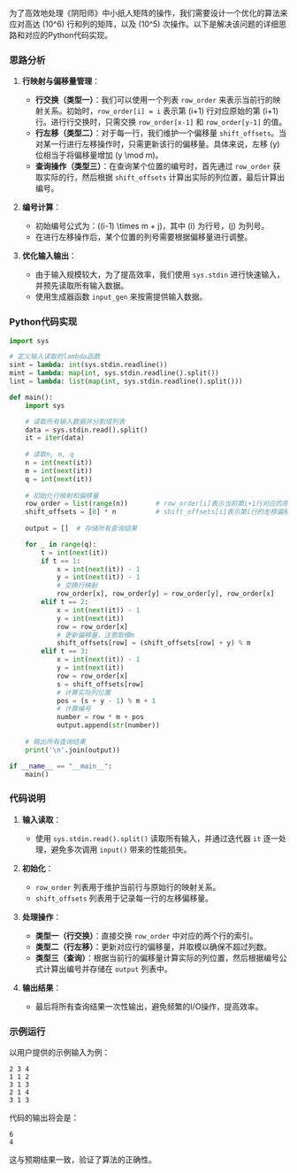 为了高效地处理《阴阳师》中小纸人矩阵的操作，我们需要设计一个优化的算法来应对高达 \(10^6\) 行和列的矩阵，以及 \(10^5\) 次操作。以下是解决该问题的详细思路和对应的Python代码实现。

### **思路分析**

1. **行映射与偏移量管理**：
   - **行交换（类型一）**：我们可以使用一个列表 `row_order` 来表示当前行的映射关系。初始时，`row_order[i] = i` 表示第 \(i+1\) 行对应原始的第 \(i+1\) 行。进行行交换时，只需交换 `row_order[x-1]` 和 `row_order[y-1]` 的值。
   - **行左移（类型二）**：对于每一行，我们维护一个偏移量 `shift_offsets`。当对某一行进行左移操作时，只需更新该行的偏移量。具体来说，左移 \(y\) 位相当于将偏移量增加 \(y \mod m\)。
   - **查询操作（类型三）**：在查询某个位置的编号时，首先通过 `row_order` 获取实际的行，然后根据 `shift_offsets` 计算出实际的列位置，最后计算出编号。

2. **编号计算**：
   - 初始编号公式为：\((i-1) \times m + j\)，其中 \(i\) 为行号，\(j\) 为列号。
   - 在进行左移操作后，某个位置的列号需要根据偏移量进行调整。

3. **优化输入输出**：
   - 由于输入规模较大，为了提高效率，我们使用 `sys.stdin` 进行快速输入，并预先读取所有输入数据。
   - 使用生成器函数 `input_gen` 来按需提供输入数据。

### **Python代码实现**

```python
import sys

# 定义输入读取的lambda函数
sint = lambda: int(sys.stdin.readline())
mint = lambda: map(int, sys.stdin.readline().split())
lint = lambda: list(map(int, sys.stdin.readline().split()))

def main():
    import sys

    # 读取所有输入数据并分割成列表
    data = sys.stdin.read().split()
    it = iter(data)
    
    # 读取n, m, q
    n = int(next(it))
    m = int(next(it))
    q = int(next(it))
    
    # 初始化行映射和偏移量
    row_order = list(range(n))       # row_order[i]表示当前第i+1行对应的原始行
    shift_offsets = [0] * n          # shift_offsets[i]表示第i行的左移偏移量
    
    output = []  # 存储所有查询结果

    for _ in range(q):
        t = int(next(it))
        if t == 1:
            x = int(next(it)) - 1
            y = int(next(it)) - 1
            # 交换行映射
            row_order[x], row_order[y] = row_order[y], row_order[x]
        elif t == 2:
            x = int(next(it)) - 1
            y = int(next(it))
            row = row_order[x]
            # 更新偏移量，注意取模m
            shift_offsets[row] = (shift_offsets[row] + y) % m
        elif t == 3:
            x = int(next(it)) - 1
            y = int(next(it))
            row = row_order[x]
            s = shift_offsets[row]
            # 计算实际列位置
            pos = (s + y - 1) % m + 1
            # 计算编号
            number = row * m + pos
            output.append(str(number))
    
    # 输出所有查询结果
    print('\n'.join(output))

if __name__ == "__main__":
    main()
```

### **代码说明**

1. **输入读取**：
   - 使用 `sys.stdin.read().split()` 读取所有输入，并通过迭代器 `it` 逐一处理，避免多次调用 `input()` 带来的性能损失。

2. **初始化**：
   - `row_order` 列表用于维护当前行与原始行的映射关系。
   - `shift_offsets` 列表用于记录每一行的左移偏移量。

3. **处理操作**：
   - **类型一（行交换）**：直接交换 `row_order` 中对应的两个行的索引。
   - **类型二（行左移）**：更新对应行的偏移量，并取模以确保不超过列数。
   - **类型三（查询）**：根据当前行的偏移量计算实际的列位置，然后根据编号公式计算出编号并存储在 `output` 列表中。

4. **输出结果**：
   - 最后将所有查询结果一次性输出，避免频繁的I/O操作，提高效率。

### **示例运行**

以用户提供的示例输入为例：

```
2 3 4 
1 1 2
3 1 3
2 1 4
3 1 3
```

代码的输出将会是：

```
6
4
```

这与预期结果一致，验证了算法的正确性。